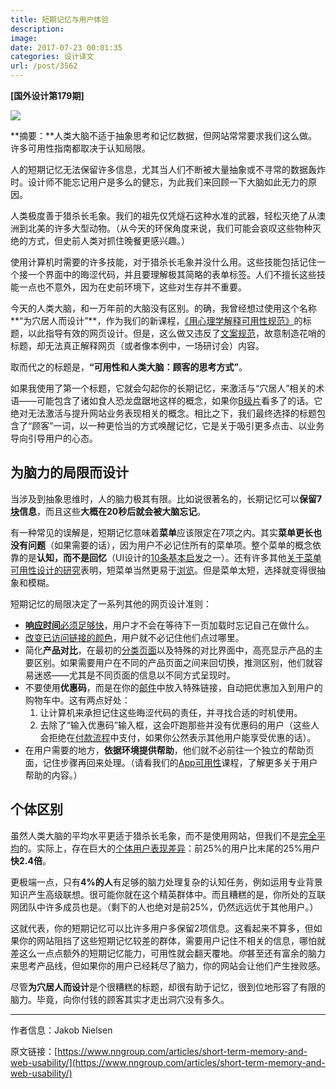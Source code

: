 ```yaml
---
title: 短期记忆与用户体验
description: 
image: 
date: 2017-07-23 00:01:35
categories: 设计译文
url: /post/3562
---
```


**[国外设计第179期]**

![](https://storageapi.fleek.co/0a3a8890-e65e-47ce-93d7-0442b9209d38-bucket/blog/posts/2017-07/07-21/1.jpg)

**摘要：**人类大脑不适于抽象思考和记忆数据，但网站常常要求我们这么做。许多可用性指南都取决于认知局限。

人的短期记忆无法保留许多信息，尤其当人们不断被大量抽象或不寻常的数据轰炸时。设计师不能忘记用户是多么的健忘，为此我们来回顾一下大脑如此无力的原因。

人类极度善于猎杀长毛象。我们的祖先仅凭燧石这种水准的武器，轻松灭绝了从澳洲到北美的许多大型动物。（从今天的环保角度来说，我们可能会哀叹这些物种灭绝的方式，但史前人类对抓住晚餐更感兴趣。）

使用计算机时需要的许多技能，对于猎杀长毛象并没什么用。这些技能包括记住一个接一个界面中的晦涩代码，并且要理解极其简略的表单标签。人们不擅长这些技能一点也不意外，因为在史前环境下，这些对生存并不重要。

今天的人类大脑，和一万年前的大脑没有区别。的确，我曾经想过使用这个名称**“为穴居人而设计”**，作为我们的新课程，[《用心理学解释可用性规范》](http://www.nngroup.com/courses/human-mind/)的标题，以此指导有效的网页设计。但是，这么做又违反了[文案规范](http://www.nngroup.com/courses/writing-1/)，故意制造花哨的标题，却无法真正解释网页（或者像本例中，一场研讨会）内容。

取而代之的标题是，**“可用性和人类大脑：顾客的思考方式”**。

如果我使用了第一个标题，它就会勾起你的长期记忆，来激活与“穴居人”相关的术语——可能包含了诸如食人恐龙盘踞地这样的概念，如果你[B级片](https://www.nngroup.com/articles/movies-usability-top-10-bloopers/)看多了的话。它绝对无法激活与提升网站业务表现相关的概念。相比之下，我们最终选择的标题包含了“顾客”一词，以一种更恰当的方式唤醒记忆，它是关于吸引更多点击、以业务导向引导用户的心态。

## 为脑力的局限而设计

当涉及到抽象思维时，人的脑力极其有限。比如说很著名的，长期记忆可以**保留7[块](https://www.nngroup.com/articles/chunking/)信息**，而且这些**大概在20秒后就会被大脑忘记**。

有一种常见的误解是，短期记忆意味着**菜单**应该限定在7项之内。其实**菜单更长也没有问题**（如果需要的话），因为用户不必记住所有的菜单项。整个菜单的概念依靠的是**认知，而不是回忆**（UI设计的[10条基本启发](https://www.nngroup.com/articles/ten-usability-heuristics/)之一）。还有许多其他[关于菜单可用性设计的研究](https://www.nngroup.com/courses/ia-2/)表明，短菜单当然更易于[浏览](https://www.nngroup.com/articles/right-justified-navigation-menus/)。但是菜单太短，选择就变得很抽象和模糊。

短期记忆的局限决定了一系列其他的网页设计准则：

- [**响应时间**必须足够快](http://www.nngroup.com/articles/website-response-times/)，用户才不会在等待下一页加载时忘记自己在做什么。
- [改变已访问链接的颜色](https://www.nngroup.com/articles/change-the-color-of-visited-links/)，用户就不必记住他们点过哪里。
- 简化**产品对比**，在最初的[分类页面](http://www.nngroup.com/reports/ecommerce-ux-homepages-and-category-pages/)以及特殊的对比界面中，高亮显示产品的主要区别。如果需要用户在不同的产品页面之间来回切换，推测区别，他们就容易迷惑——尤其是不同页面的信息以不同方式呈现时。
- 不要使用**优惠码**，而是在你的[邮件](http://www.nngroup.com/reports/newsletters/)中放入特殊链接，自动把优惠加入到用户的购物车中。这有两点好处：
	1. 让计算机来承担记住这些晦涩代码的责任，并寻找合适的时机使用。
	2. 去除了“输入优惠码”输入框，这会吓跑那些并没有优惠码的用户（这些人会拒绝在[付款流程](http://www.nngroup.com/reports/ecommerce-ux-shopping-carts-checkout-registration/)中支付，如果你公然表示其他用户能享受优惠的话）。
- 在用户需要的地方，**依据环境提供帮助**，他们就不必前往一个独立的帮助页面，记住步骤再回来处理。（请看我们的[App可用性](http://www.nngroup.com/courses/apps-1/)课程，了解更多关于用户帮助的内容。）

## 个体区别

虽然人类大脑的平均水平更适于猎杀长毛象，而不是使用网站，但我们不是[完全平均](https://www.nngroup.com/articles/are-users-stupid/)的。实际上，存在巨大的[个体用户表现差异](https://www.nngroup.com/articles/variability-in-user-performance/)：前25%的用户比末尾的25%用户**快2.4倍**。

更极端一点，只有**4%的人**有足够的脑力处理复杂的认知任务，例如运用专业背景知识产生高级联想。很可能你就在这个精英群体中。而且糟糕的是，你所处的互联网团队中许多成员也是。（剩下的人也绝对是前25%，仍然远远优于其他用户。）

这就代表，你的短期记忆可以比许多用户多保留2项信息。这看起来不算多，但如果你的网站阻挡了这些短期记忆较差的群体，需要用户记住不相关的信息，哪怕就差这么一点点额外的短期记忆能力，可用性就会翻天覆地。*你*甚至还有富余的脑力来思考产品线，但如果你的用户已经耗尽了脑力，你的网站会让他们产生挫败感。

尽管**为穴居人而设计**是个很糟糕的标题，却很有助于记忆，很到位地形容了有限的脑力。毕竟，向你付钱的顾客其实才走出洞穴没有多久。

---

作者信息：Jakob Nielsen

原文链接：[https://www.nngroup.com/articles/short-term-memory-and-web-usability/](https://www.nngroup.com/articles/short-term-memory-and-web-usability/)